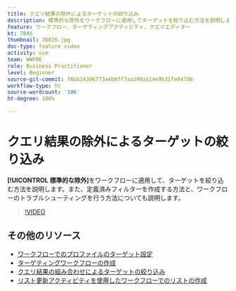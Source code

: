 ```yaml
---
title: クエリ結果の除外によるターゲットの絞り込み
description: 標準的な除外をワークフローに適用してターゲットを絞り込む方法を説明します。また、定義済みフィルターを作成する方法と、ワークフローのトラブルシューティングを行う方法についても説明します。
feature: ワークフロー、ターゲティングアクティビティ、クエリエディター
kt: 7845
thumbnail: 36826.jpg
doc-type: feature video
activity: use
team: WWFRE
role: Business Practitioner
level: Beginner
source-git-commit: f6bb16306773a4b6ff7aa390a514e9b31fe047d6
workflow-type: ht
source-wordcount: '106'
ht-degree: 100%

---
```



# クエリ結果の除外によるターゲットの絞り込み

**[!UICONTROL 標準的な除外]**&#x200B;をワークフローに適用して、ターゲットを絞り込む方法を説明します。また、定義済みフィルターを作成する方法と、ワークフローのトラブルシューティングを行う方法についても説明します。

>[!VIDEO](https://video.tv.adobe.com/v/36826?quality=12)

## その他のリソース

* [ワークフローでのプロファイルのターゲット設定](/help/profile-management/target-profiles-in-a-workflow.md)
* [ターゲティングワークフローの作成](/help/process-management/create-a-targeting-workflow.md)
* [クエリ結果の組み合わせによるターゲットの絞り込み](/help/process-management/refine-targets-by-combining-query-results.md)
* [リスト更新アクティビティを使用したワークフローでのリストの作成](/help/process-management/use-the-update-list-activity.md)
